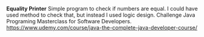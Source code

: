 **Equality Printer** 
Simple program to check if numbers are equal. I could have used method to check that, but instead I used logic design.
Challenge Java Programing Masterclass for Software Developers.
https://www.udemy.com/course/java-the-complete-java-developer-course/